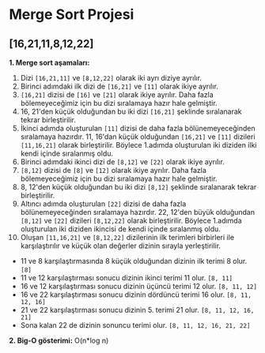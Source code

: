 # Merge Sort Projesi

## [16,21,11,8,12,22] 

**1. Merge sort aşamaları:**

1. Dizi `[16,21,11]` ve `[8,12,22]` olarak iki ayrı diziye ayrılır.
2. Birinci adımdaki ilk dizi de `[16,21]` ve `[11]` olarak ikiye ayrılır.
3. `[16,21]`  dizisi de `[16]` ve `[21]` olarak ikiye ayrılır. Daha fazla bölemeyeceğimiz için bu dizi sıralamaya hazır hale gelmiştir.
4. 16, 21'den küçük olduğundan bu iki dizi `[16,21]` şeklinde sıralanarak tekrar birleştirilir.
5.  İkinci adımda oluşturulan `[11]`  dizisi de daha fazla bölünemeyeceğinden sıralamaya hazırdır. 11, 16'dan küçük olduğundan `[16,21]` ve  `[11]` dizileri `[11,16,21]` olarak birleştirilir. Böylece 1.adımda oluşturulan iki diziden ilki kendi içinde sıralanmış oldu.
6. Birinci adımdaki ikinci dizi de `[8,12]` ve `[22]` olarak ikiye ayrılır.
7. `[8,12]`  dizisi de `[8]` ve `[12]` olarak ikiye ayrılır. Daha fazla bölemeyeceğimiz için bu dizi sıralamaya hazır hale gelmiştir.
8. 8, 12'den küçük olduğundan bu iki dizi `[8,12]` şeklinde sıralanarak tekrar birleştirilir.
9. Altıncı adımda oluşturulan `[22]` dizisi de daha fazla bölünemeyeceğinden sıralamaya hazırdır. 22, 12'den büyük olduğundan `[8,12]` ve  `[22]` dizileri `[8,12,22]` olarak birleştirilir. Böylece 1.adımda oluşturulan iki diziden ikincisi de kendi içinde sıralanmış oldu.
10. Oluşan  `[11,16,21]` ve `[8,12,22]` dizilerinin ilk terimleri birbirleri ile karşılaştırılır ve küçük olan değerler dizinin sırayla yerleştirilir.
- 11 ve 8 karşılaştırmasında 8 küçük olduğundan dizinin ilk terimi 8 olur.  `[8]`
- 11 ve 12 karşılaştırması sonucu dizinin ikinci terimi 11 olur. `[8, 11]`
- 16 ve 12 karşılaştırması sonucu dizinin üçüncü terimi 12 olur. `[8, 11, 12]`
- 16 ve 22 karşılaştırması sonucu dizinin dördüncü terimi 16 olur. `[8, 11, 12, 16]`
- 21 ve 22 karşılaştırması sonucu dizinin 5. terimi 21 olur. `[8, 11, 12, 16, 21]`
- Sona kalan 22 de dizinin sonuncu terimi olur.  `[8, 11, 12, 16, 21, 22]`

**2. Big-O gösterimi:** O(n*log n)
